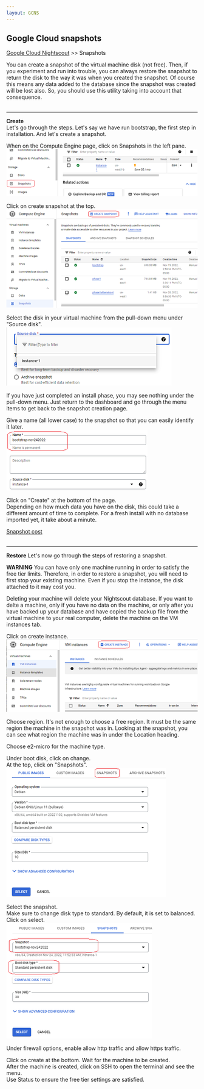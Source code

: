 ```yaml
---
layout: GCNS
---
```


## Google Cloud snapshots
[Google Cloud Nightscout](./GoogleCloud.md) >> Snapshots  
  
You can create a snapshot of the virtual machine disk (not free).  Then, if you experiment and run into trouble, you can always restore the snapshot to return the disk to the way it was when you created the snapshot.
Of course this means any data added to the database since the snapshot was created will be lost also.  So, you should use this utility taking into account that consequence.  
<br/>  
  
---  
**Create**  
Let's go through the steps.  Let's say we have run bootstrap, the first step in installation.  And let's create a snapshot.   
  
When on the Compute Engine page, click on Snapshots in the left pane.  
![](./images/Snapshots.png)  
  
Click on create snapshot at the top.  
![](./images/Snapshots2.png)  
  
Select the disk in your virtual machine from the pull-down menu under "Source disk".  
![](./images/SourceDisk.png)  
  
If you have just completed an install phase, you may see nothing under the pull-down menu.  Just return to the dashboard and go through the menu items to get back to the snapshot creation page.  
  
Give a name (all lower case) to the snapshot so that you can easily identify it later.  
![](./images/SnapshotTitle.png)  
  
Click on "Create" at the bottom of the page.  
Depending on how much data you have on the disk, this could take a different amount of time to complete.  For a fresh install with no database imported yet, it take about a minute.  
  
[Snapshot cost](https://cloud.google.com/compute/pricing-announce#storage_pd_snapshot_skus)  
<br/>  
  
---  
  
**Restore**
Let's now go through the steps of restoring a snapshot.  
  
**WARNING**
You can have only one machine running in order to satisfy the free tier limits.  Therefore, in order to restore a snapshot, you will need to first stop your existing machine.  Even if you stop the instance, the disk attached to it may cost you.  
  
Deleting your machine will delete your Nightscout database.  If you want to delte a machine, only if you have no data on the machine, or only after you have backed up your database and have copied the backup file from the virtual machine to your real computer, delete the machine on the VM instances tab.  
  
Click on create instance.  
![](./images/CreateInstance2.png)  
  
Choose region.  It's not enough to choose a free region.  It must be the same region the machine in the snapshot was in.  Looking at the snapshot, you can see what region the machine was in under the Location heading.  
  
Choose e2-micro for the machine type.  
  
Under boot disk, click on change.  
At the top, click on "Snapshots".  
![](./images/DiskChangeSnapshot.png)  
  
Select the snapshot.  
Make sure to change disk type to standard.  By default, it is set to balanced.  Click on select.  
![](./images/SnapshotDiskType.png)  
  
Under firewall options, enable allow http traffic and allow https traffic.  
  
Click on create at the bottom.  Wait for the machine to be created.  
After the machine is created, click on SSH to open the terminal and see the menu.  
Use Status to ensure the free tier settings are satisfied.  
  

